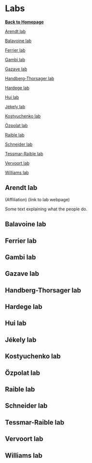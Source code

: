 # Labs
[**Back to Homepage**](index.md)

[Arendt lab](#arendt-lab)

[Balavoine lab](#balavoine-lab)

[Ferrier lab](#ferrier-lab)

[Gambi lab](#gambi-lab)

[Gazave lab](#gazave-lab)

[Handberg-Thorsager lab](#handberg-thorsager-lab)

[Hardege lab](#hardege-lab)

[Hui lab](#hui-lab)

[Jékely lab](#jékely-lab)

[Kostyuchenko lab](#kostyuchenko-lab)

[Özpolat lab](#özpolat-lab)

[Raible lab](#raible-lab)

[Schneider lab](#schneider-lab)

[Tessmar-Raible lab](#tessmar-raible-lab)

[Vervoort lab](#vervoort-lab)

[Williams lab](#williams-lab)


## Arendt lab
(Affiliation)
(link to lab webpage)

Some text explaining what the people do.

## Balavoine lab

## Ferrier lab

## Gambi lab

## Gazave lab

## Handberg-Thorsager lab

## Hardege lab

## Hui lab

## Jékely lab

## Kostyuchenko lab

## Özpolat lab

## Raible lab

## Schneider lab

## Tessmar-Raible lab

## Vervoort lab

## Williams lab

